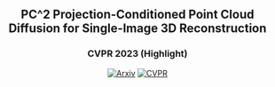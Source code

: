 <div align="center">    

## PC^2 Projection-Conditioned Point Cloud Diffusion for Single-Image 3D Reconstruction
### CVPR 2023 (Highlight)

[![Arxiv](http://img.shields.io/badge/Arxiv-2402.10668-B31B1B.svg)](https://arxiv.org/abs/2302.10668)
[![CVPR](http://img.shields.io/badge/CVPR-2024-4b44ce.svg)](https://arxiv.org/abs/2302.10668)
</div>
